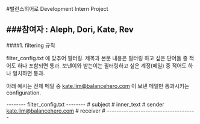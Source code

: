 #밸런스히어로 Development Intern Project

###참여자 : Aleph, Dori, Kate, Rev
---
####1. filtering 규칙

filter_config.txt 에 맞추어 필터링.
제목과 본문 내용은 필터링 하고 싶은 단어들 중 적어도 하나 포함되면 통과.
보낸이와 받는이는 필터링하고 싶은 계정(메일) 중 적어도 하나 일치하면 통과.

아래 예시는 전체 메일 중 kate.lim@balancehero.com 이 보낸 메일만 통과시키는 configuration.

-------- filter_config.txt --------
\# subject
\# inner_text
\# sender
kate.lim@balancehero.com
\# receiver
\#
\-------------------------------------
